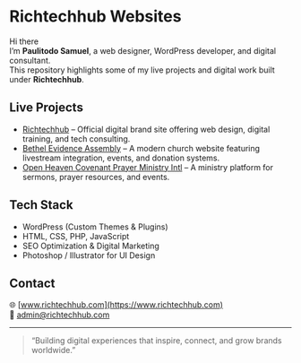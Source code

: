 #  Richtechhub Websites  

Hi there  
I’m **Paulitodo Samuel**, a web designer, WordPress developer, and digital consultant.  
This repository highlights some of my live projects and digital work built under **Richtechhub**.  

##  Live Projects  
- [Richtechhub](https://www.richtechhub.com) – Official digital brand site offering web design, digital training, and tech consulting.  
- [Bethel Evidence Assembly](https://www.bethelevidenceassembly.com) – A modern church website featuring livestream integration, events, and donation systems.  
- [Open Heaven Covenant Prayer Ministry Intl](https://www.openheavencovenantprayerministryintl.com) – A ministry platform for sermons, prayer resources, and events.  

## Tech Stack  
- WordPress (Custom Themes & Plugins)  
- HTML, CSS, PHP, JavaScript  
- SEO Optimization & Digital Marketing  
- Photoshop / Illustrator for UI Design  

## Contact  
🌐 [www.richtechhub.com](https://www.richtechhub.com)  
📧 admin@richtechhub.com  

---

> “Building digital experiences that inspire, connect, and grow brands worldwide.”
